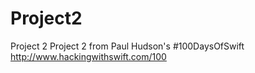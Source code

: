 # Project2
Project 2
Project 2 from Paul Hudson's #100DaysOfSwift
<br>
http://www.hackingwithswift.com/100
